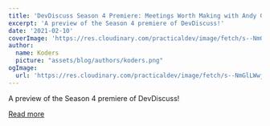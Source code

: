 ```yaml
---
title: 'DevDiscuss Season 4 Premiere: Meetings Worth Making with Andy Goodman'
excerpt: 'A preview of the Season 4 premiere of DevDiscuss!'
date: '2021-02-10'
coverImage: 'https://res.cloudinary.com/practicaldev/image/fetch/s--NmGlLWwj--/c_imagga_scale,f_auto,fl_progressive,h_420,q_auto,w_1000/https://dev-to-uploads.s3.amazonaws.com/i/tul3noy17j3pt8xs9qdc.png'
author:
  name: Koders
  picture: "assets/blog/authors/koders.png"
ogImage:
  url: 'https://res.cloudinary.com/practicaldev/image/fetch/s--NmGlLWwj--/c_imagga_scale,f_auto,fl_progressive,h_420,q_auto,w_1000/https://dev-to-uploads.s3.amazonaws.com/i/tul3noy17j3pt8xs9qdc.png'
---
```


A preview of the Season 4 premiere of DevDiscuss!

[Read more](https://dev.to/devteam/devdiscuss-season-premiere-meetings-worth-making-with-andy-goodman-24dj)
